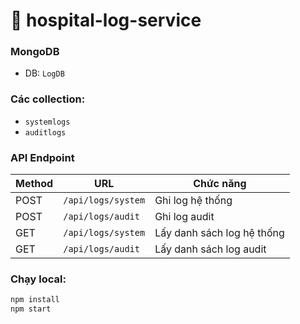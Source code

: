 # 📒 hospital-log-service

### MongoDB
- DB: `LogDB`

### Các collection:
- `systemlogs`
- `auditlogs`

### API Endpoint
| Method | URL | Chức năng |
|--------|-----|------------|
| POST | `/api/logs/system` | Ghi log hệ thống |
| POST | `/api/logs/audit` | Ghi log audit |
| GET | `/api/logs/system` | Lấy danh sách log hệ thống |
| GET | `/api/logs/audit` | Lấy danh sách log audit |

### Chạy local:
```bash
npm install
npm start
